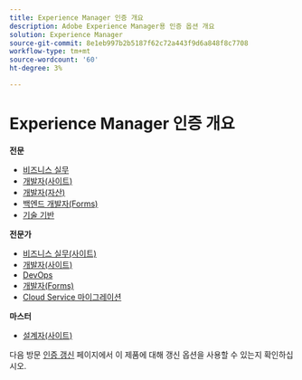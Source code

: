 ```yaml
---
title: Experience Manager 인증 개요
description: Adobe Experience Manager용 인증 옵션 개요
solution: Experience Manager
source-git-commit: 8e1eb997b2b5187f62c72a443f9d6a848f8c7708
workflow-type: tm+mt
source-wordcount: '60'
ht-degree: 3%

---
```


# Experience Manager 인증 개요

**전문**

* [비즈니스 실무](/help/certifications/aem/aem-p-business.md) <!--AD0-E126-->
* [개발자(사이트)](/help/certifications/aem/aem-sites-p-developer.md) <!--AD0-E123-->
* [개발자(자산)](/help/certifications/aem/aem-assets-p-developer.md) <!--AD0-E129-->
* [백엔드 개발자(Forms)](/help/certifications/aem/aem-forms-p-bedeveloper.md) <!--AD0-E127-->
* [기술 기반](/help/certifications/aem/aem-p-foundations.md) <!--AD0-E132-->

**전문가**

* [비즈니스 실무(사이트)](/help/certifications/aem/aem-sites-e-business.md) <!--AD0-E121-->
* [개발자(사이트)](/help/certifications/aem/aem-sites-e-developer.md) <!--AD0-E134-->
* [DevOps](/help/certifications/aem/aem-devops-e-engineer.md) <!--AD0-E124-->
* [개발자(Forms)](/help/certifications/aem/aem-forms-e-developer.md) <!--AD0-E125-->
* [Cloud Service 마이그레이션](/help/certifications/aem/aem-cs-e-migration.md) <!--AD0-E136-->

**마스터**

* [설계자(사이트)](/help/certifications/aem/aem-sites-m-architect.md) <!--AD0-E117-->

다음 방문 [인증 갱신](/help/certifications/renew.md) 페이지에서 이 제품에 대해 갱신 옵션을 사용할 수 있는지 확인하십시오.
